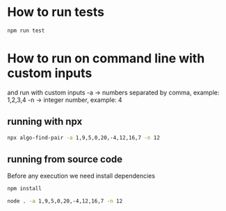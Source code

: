 
# How to run tests
```bash
npm run test
```
 
# How to run on command line with custom inputs

and run with custom inputs
-a <array> -> numbers separated by comma, example: 1,2,3,4
-n <number> -> integer number, example: 4

## running with npx
```bash
npx algo-find-pair -a 1,9,5,0,20,-4,12,16,7 -n 12  
```

## running from source code

Before any execution we need install dependencies
```bash
npm install
```

```bash
node . -a 1,9,5,0,20,-4,12,16,7 -n 12  
```
